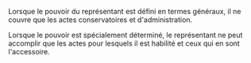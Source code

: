 Lorsque le pouvoir du représentant est défini en termes généraux, il ne couvre que les actes conservatoires et d'administration.

Lorsque le pouvoir est spécialement déterminé, le représentant ne peut accomplir que les actes pour lesquels il est habilité et ceux qui en sont l'accessoire.
